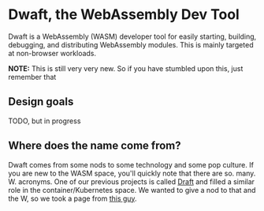 # Dwaft, the WebAssembly Dev Tool

Dwaft is a WebAssembly (WASM) developer tool for easily starting, building, debugging, and
distributing WebAssembly modules. This is mainly targeted at non-browser workloads.

**NOTE:** This is still very very new. So if you have stumbled upon this, just remember that

## Design goals

TODO, but in progress

## Where does the name come from?
Dwaft comes from some nods to some technology and some pop culture. If you are new to the WASM
space, you'll quickly note that there are so. many. W. acronyms. One of our previous projects is
called [Draft](https://github.com/Azure/draft) and filled a similar role in the container/Kubernetes
space. We wanted to give a nod to that and the W, so we took a page from [this
guy](https://youtu.be/3odMTPuzLwY).
